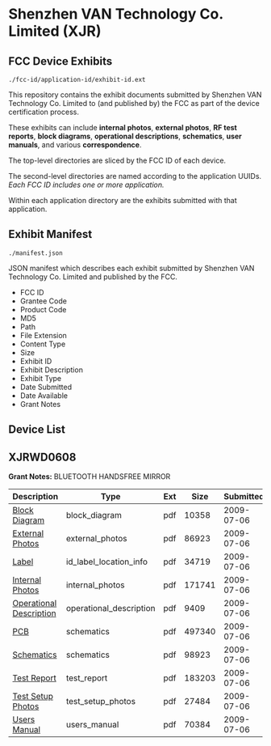 # Shenzhen VAN Technology Co. Limited (XJR)
## FCC Device Exhibits

```
./fcc-id/application-id/exhibit-id.ext
```

This repository contains the exhibit documents submitted by Shenzhen VAN Technology Co. Limited to (and published by) the FCC as part of the device certification process.

These exhibits can include **internal photos**, **external photos**, **RF test reports**, **block diagrams**, **operational descriptions**, **schematics**, **user manuals**, and various **correspondence**.

The top-level directories are sliced by the FCC ID of each device.

The second-level directories are named according to the application UUIDs. *Each FCC ID includes one or more application.*

Within each application directory are the exhibits submitted with that application. 

## Exhibit Manifest

```
./manifest.json
```

JSON manifest which describes each exhibit submitted by Shenzhen VAN Technology Co. Limited and published by the FCC.

- FCC ID
- Grantee Code
- Product Code
- MD5
- Path
- File Extension
- Content Type
- Size
- Exhibit ID
- Exhibit Description
- Exhibit Type
- Date Submitted
- Date Available
- Grant Notes

## Device List
## XJRWD0608
**Grant Notes:** BLUETOOTH HANDSFREE MIRROR

| Description | Type | Ext | Size | Submitted | Available |
| ----------- | ---- | --- | ---- | --------- | --------- |
| [Block Diagram](XJRWD0608/dd3ed2b187eb6c02f0eafac9eb27f3b0/1134184.pdf) | block_diagram | pdf | 10358 | 2009-07-06 | 2009-07-06 |
| [External Photos](XJRWD0608/dd3ed2b187eb6c02f0eafac9eb27f3b0/1134186.pdf) | external_photos | pdf | 86923 | 2009-07-06 | 2009-07-06 |
| [Label](XJRWD0608/dd3ed2b187eb6c02f0eafac9eb27f3b0/1134188.pdf) | id_label_location_info | pdf | 34719 | 2009-07-06 | 2009-07-06 |
| [Internal Photos](XJRWD0608/dd3ed2b187eb6c02f0eafac9eb27f3b0/1134189.pdf) | internal_photos | pdf | 171741 | 2009-07-06 | 2009-07-06 |
| [Operational Description](XJRWD0608/dd3ed2b187eb6c02f0eafac9eb27f3b0/1134185.pdf) | operational_description | pdf | 9409 | 2009-07-06 | 2009-07-06 |
| [PCB](XJRWD0608/dd3ed2b187eb6c02f0eafac9eb27f3b0/1134190.pdf) | schematics | pdf | 497340 | 2009-07-06 | 2009-07-06 |
| [Schematics](XJRWD0608/dd3ed2b187eb6c02f0eafac9eb27f3b0/1134192.pdf) | schematics | pdf | 98923 | 2009-07-06 | 2009-07-06 |
| [Test Report](XJRWD0608/dd3ed2b187eb6c02f0eafac9eb27f3b0/1134187.pdf) | test_report | pdf | 183203 | 2009-07-06 | 2009-07-06 |
| [Test Setup Photos](XJRWD0608/dd3ed2b187eb6c02f0eafac9eb27f3b0/1134191.pdf) | test_setup_photos | pdf | 27484 | 2009-07-06 | 2009-07-06 |
| [Users Manual](XJRWD0608/dd3ed2b187eb6c02f0eafac9eb27f3b0/1134193.pdf) | users_manual | pdf | 70384 | 2009-07-06 | 2009-07-06 |
